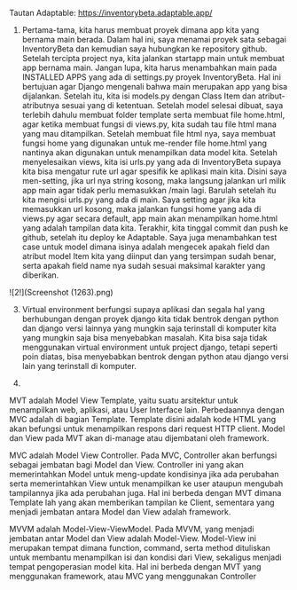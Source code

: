 Tautan Adaptable:
https://inventorybeta.adaptable.app/

1. Pertama-tama, kita harus membuat proyek dimana app kita yang bernama main berada. Dalam hal ini, saya menamai proyek sata sebagai InventoryBeta dan kemudian saya hubungkan ke repository github. Setelah tercipta project nya, kita jalankan startapp main untuk membuat app bernama main. Jangan lupa, kita harus menambahkan main pada INSTALLED APPS yang ada di settings.py proyek InventoryBeta. Hal ini bertujuan agar Django mengenali bahwa main merupakan app yang bisa dijalankan. Setelah itu, kita isi models.py dengan Class Item dan atribut-atributnya sesuai yang di ketentuan. Setelah model selesai dibuat, saya terlebih dahulu membuat folder template serta membuat file home.html, agar ketika membuat fungsi di views.py, kita sudah tau file html mana yang mau ditampilkan. Setelah membuat file html nya, saya membuat fungsi home yang digunakan untuk me-render file home.html yang nantinya akan digunakan untuk menampilkan data model kita. Setelah menyelesaikan views, kita isi urls.py yang ada di InventoryBeta supaya kita bisa mengatur rute url agar spesifik ke aplikasi main kita. Disini saya men-setting, jika url nya string kosong, maka langsung jalankan url milik app main agar tidak perlu memasukkan /main lagi. Barulah setelah itu kita mengisi urls.py yang ada di main. Saya setting agar jika kita memasukkan url kosong, maka jalankan fungsi home yang ada di views.py agar secara default, app main akan menampilkan home.html yang adalah tampilan data kita. Terakhir, kita tinggal commit dan push ke github, setelah itu deploy ke Adaptable. Saya juga menambahkan test case untuk model dimana isinya adalah mengecek apakah field dan atribut model Item kita yang diinput dan yang tersimpan sudah benar, serta apakah field name nya sudah sesuai maksimal karakter yang diberikan. 

![2!](Screenshot (1263).png)

3. Virtual environment berfungsi supaya aplikasi dan segala hal yang berhubungan dengan proyek django kita tidak bentrok dengan python dan django versi lainnya yang mungkin saja terinstall di komputer kita yang mungkin saja bisa menyebabkan masalah. Kita bisa saja tidak menggunakan virtual environment untuk project django, tetapi seperti poin diatas, bisa menyebabkan bentrok dengan python atau django versi lain yang terinstall di komputer.

4.
MVT adalah Model View Template, yaitu suatu arsitektur untuk menampilkan web, aplikasi, atau    User Interface lain. Perbedaannya dengan MVC adalah di bagian Template. Template disini adalah kode HTML yang akan befungsi untuk menampilkan respons dari request HTTP client. Model dan View pada MVT akan di-manage atau dijembatani oleh framework.

MVC adalah Model View Controller. Pada MVC, Controller akan berfungsi sebagai jembatan bagi
Model dan View. Controller ini yang akan memerintahkan Model untuk meng-update kondisinya jika ada perubahan serta memerintahkan View untuk menampilkan ke user ataupun mengubah tampilannya jika ada perubahan juga. Hal ini berbeda dengan MVT dimana Template lah yang akan memberikan tampilan ke Client, sementara yang menjadi jembatan antara Model dan View adalah framework.

MVVM adalah Model-View-ViewModel. Pada MVVM, yang menjadi jembatan antar Model dan View adalah Model-View. Model-View ini merupakan tempat dimana function, command, serta method dituliskan untuk membantu menampilkan isi dan kondisi dari View, sekaligus menjadi tempat pengoperasian model kita. Hal ini berbeda dengan MVT yang menggunakan framework, atau MVC yang menggunakan Controller
